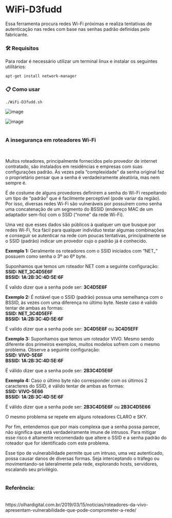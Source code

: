 # WiFi-D3fudd

Essa ferramenta procura redes Wi-Fi próximas e realiza tentativas de autenticação nas redes com base nas senhas padrão definidas pelo fabricante.

### :hammer_and_wrench: Requisitos

Para rodar é necessário utilizar um terminal linux e instalar os seguintes utilitários:

```
apt-get install network-manager
```
### 📋 Como usar
```
./WiFi-D3fudd.sh
```
![image](https://user-images.githubusercontent.com/76706456/172023673-17ce94ff-f17a-4aea-852e-dad14629f070.png)

![image](https://user-images.githubusercontent.com/76706456/172023683-e7983964-1848-4a10-93f8-b084bcdf834d.png)

#

### A insegurança em roteadores Wi-Fi
<br>

Muitos roteadores, principalmente fornecidos pelo provedor de internet contratado, são instalados em residências e empresas com suas configurações padrão. Às vezes pela “complexidade” da senha original faz o proprietário pensar que a senha é verdadeiramente aleatória, mas nem sempre é.

É de costume de alguns provedores definirem a senha do Wi-Fi respeitando um tipo de “padrão” que é facilmente perceptível (pode variar da região). Por isso, diversas redes Wi-Fi são vulneráveis por possuírem como senha uma concatenação de um segmento do BSSID (endereço MAC de um adaptador sem-fio) com o SSID (“nome” da rede Wi-Fi).

Uma vez que esses dados são públicos à qualquer um que busque por redes Wi-Fi, fica fácil para qualquer indivíduo testar algumas combinações e conseguir se autenticar na rede com poucas tentativas, principalmente se o SSID (padrão) indicar um provedor cujo o padrão já é conhecido.

**Exemplo 1:**
Geralmente os roteadores com o SSID iniciados com “NET_” possuem como senha o 3º ao 6º byte.

Suponhamos que temos um roteador NET com a seguinte configuração:
<br>
**SSID: NET_3C4D5E6F <br>
BSSID: 1A:2B:3C:4D:5E:6F**

É valido dizer que a senha pode ser: **3C4D5E6F**

**Exemplo 2:**
É notável que o SSID (padrão) possua uma semelhança com o BSSID, às vezes com uma diferença no último byte. Neste caso é valido tentar de ambas as formas:
<br>
**SSID: NET_3C4D5EFF <br>
BSSID: 1A:2B:3C:4D:5E:6F**

É valido dizer que a senha pode ser: **3C4D5E6F** ou  **3C4D5EFF**

**Exemplo 3:**
Suponhamos que temos um roteador VIVO. Mesmo sendo diferente dos primeiros exemplos, muitos modelos sofrem com o mesmo problema. Observe a seguinte configuração:
<br>
**SSID: VIVO-5E6F <br>
BSSID: 1A:2B:3C:4D:5E:6F**

É válido dizer que a senha pode ser: **2B3C4D5E6F**

**Exemplo 4:**
Caso o último byte não corresponder com os últimos 2 caracteres do SSID, é válido tentar de ambas as formas:
<br>
**SSID: VIVO-5E66 <br>
BSSID: 1A:2B:3C:4D:5E:6F**

É válido dizer que a senha pode ser: **2B3C4D5E6F** ou  **2B3C4D5E66**

O mesmo problema se repete em alguns roteadores CLARO e SKY.

Por fim, entendemos que por mais complexa que a senha possa parecer, não significa que está verdadeiramente imune de intrusos. Para mitigar esse risco é altamente recomendado que altere o SSID e a senha padrão do roteador que for identificado com este problema.

Esse tipo de vulnerabilidade permite que um intruso, uma vez autenticado, possa causar danos de diversas formas. Seja interceptando o tráfego ou movimentando-se lateralmente pela rede, explorando hosts, servidores, escalando seu privilégio.

#

### Referência:
<br>
https://olhardigital.com.br/2019/03/15/noticias/roteadores-da-vivo-apresentam-vulnerabilidade-que-pode-comprometer-a-rede/
